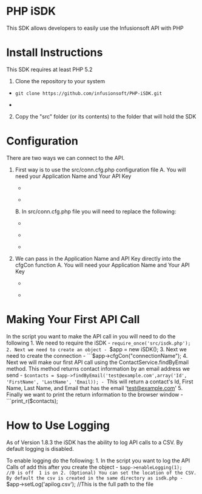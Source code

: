 PHP iSDK
==================
This SDK allows developers to easily use the Infusionsoft API with PHP

Install Instructions
==================

This SDK requires at least PHP 5.2

1. Clone the repository to your system
 - ```git clone https://github.com/infusionsoft/PHP-iSDK.git```
 - ```alternatively you can install using composer
2. Copy the "src" folder (or its contents) to the folder that will hold the SDK

Configuration
==================

There are two ways we can connect to the API.

1. First way is to use the src/conn.cfg.php configuration file
    A. You will need your Application Name and Your API Key
     - ```You can find your application name in the url you goto to login. eg. https://YOURAPPNAME.infusionsoft.com
     - ```You can get your API Key by following this article http://ug.infusionsoft.com/article/AA-00442/0/How-do-I-enable-the-Infusionsoft-API-and-generate-an-API-Key.html
    B. In src/conn.cfg.php file you will need to replace the following:
     - ```connectionName - This can be anything you want
     - ```applicationName - This is just the application name that we got in step 1
     - ```APIKEYGOESHERE - This is the API Key you got in step 1

2. We can pass in the Application Name and API Key directly into the cfgCon function
    A. You will need your Application Name and Your API Key
     - ```You can find your application name in the url you goto to login. eg. https://YOURAPPNAME.infusionsoft.com
     - ```You can get your API Key by following this article http://ug.infusionsoft.com/article/AA-00442/0/How-do-I-enable-the-Infusionsoft-API-and-generate-an-API-Key.html

Making Your First API Call
==================

In the script you want to make the API call in you will need to do the following
    1. We need to require the iSDK
     - ```require_once('src/isdk.php');
    2. Next we need to create an object
     - ```$app = new iSDK();
    3. Next we need to create the connection
     - ```$app->cfgCon("connectionName");
    4. Next we will make our first API call using the ContactService.findByEmail method. This method returns contact information by an email address we send
     - ```$contacts = $app->findByEmail('test@example.com',array('Id', 'FirstName', 'LastName', 'Email));
     - ```This will return a contact's Id, First Name, Last Name, and Email that has the email 'test@example.com'
    5. Finally we want to print the return information to the browser window
     - ```print_r($contacts);

How to Use Logging
==================

As of Version 1.8.3 the iSDK has the ability to log API calls to a CSV. By default logging is disabled.

To enable logging do the following:
    1. In the script you want to log the API Calls of add this after you create the object
     - ```$app->enableLogging(1);    //0 is off  1 is on
    2. (Optional) You can set the location of the CSV. By default the csv is created in the same directory as isdk.php
     - ```$app->setLog('apilog.csv');  //This is the full path to the file

